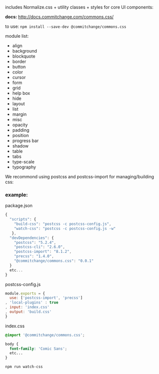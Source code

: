 includes Normalize.css + utility classes + styles for core UI components:

**docs:** http://docs.commitchange.com/commons.css/

to use: `npm install --save-dev @commitchange/commons.css`

module list:

- align
- background
- blockquote
- border
- button
- color
- cursor
- form
- grid
- help box
- hide
- layout
- list
- margin
- misc
- opacity
- padding
- position
- progress bar
- shadow
- table
- tabs
- type-scale
- typography

We recommond using postcss and postcss-import for managing/building css:

### example:

package.json
```javascript
{
  "scripts": {
    "build-css": "postcss -c postcss-config.js",
    "watch-css": "postcss -c postcss-config.js -w"
   },
  "devDependencies": {
    "postcss": "5.2.4",
    "postcss-cli": "2.6.0",
    "postcss-import": "8.1.2",
    "precss": "1.4.0",
    "@commitchange/commons.css": "0.0.1"
  }
  etc...
}
```

postcss-config.js
```javascript
module.exports = {
  use: ['postcss-import', 'precss']
, 'local-plugins' : true
, input: 'index.css'
, output: 'build.css'
}
```

index.css
```css
@import '@commitchange/commons.css';

body {
  font-family: 'Comic Sans';
  etc...
}

```

```
npm run watch-css
```

